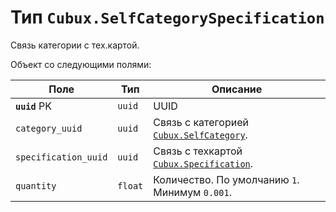 Тип `Cubux.SelfCategorySpecification`
=====================================

Связь категории с тех.картой.

Объект со следующими полями:

Поле | Тип | Описание
---- | --- | --------
**`uuid`** PK        | `uuid` | UUID
`category_uuid`      | `uuid` | Связь с категорией [`Cubux.SelfCategory`][Cubux.SelfCategory].
`specification_uuid` | `uuid` | Связь с техкартой [`Cubux.Specification`][Cubux.Specification].
`quantity`          | `float` | Количество. По умолчанию `1`. Минимум `0.001`.

[Cubux.SelfCategory]: ./category.md
[Cubux.Specification]: ./specification.md
